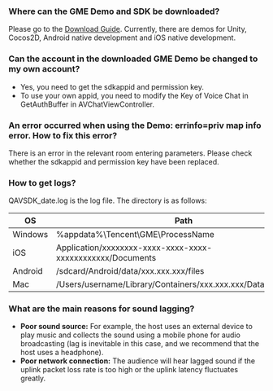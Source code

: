 ### Where can the GME Demo and SDK be downloaded?

Please go to the [Download Guide](https://intl.cloud.tencent.com/document/product/607/18521). Currently, there are demos for Unity, Cocos2D, Android native development and iOS native development.

### Can the account in the downloaded GME Demo be changed to my own account?
- Yes, you need to get the sdkappid and permission key.
- To use your own appid, you need to modify the Key of Voice Chat in GetAuthBuffer in AVChatViewController.

### An error occurred when using the Demo: errinfo=priv map info error. How to fix this error?
There is an error in the relevant room entering parameters. Please check whether the sdkappid and permission key have been replaced.



### How to get logs?
QAVSDK_date.log is the log file. The directory is as follows:

| OS | Path |
| ------- | ------------------------------------------------------------ |
| Windows | %appdata%\Tencent\GME\ProcessName                            |
| iOS     | Application/xxxxxxxx-xxxx-xxxx-xxxx-xxxxxxxxxxxx/Documents   |
| Android | /sdcard/Android/data/xxx.xxx.xxx/files                       |
| Mac     | /Users/username/Library/Containers/xxx.xxx.xxx/Data/Documents |

### What are the main reasons for sound lagging?
- **Poor sound source:** For example, the host uses an external device to play music and collects the sound using a mobile phone for audio broadcasting (lag is inevitable in this case, and we recommend that the host uses a headphone).
- **Poor network connection:** The audience will hear lagged sound if the uplink packet loss rate is too high or the uplink latency fluctuates greatly.
